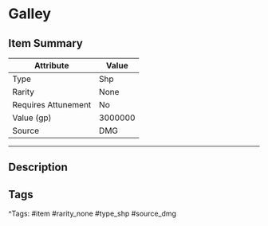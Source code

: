 # Galley

## Item Summary

| Attribute            | Value                        |
|----------------------|------------------------------|
| Type                 | Shp |
| Rarity               | None             |
| Requires Attunement  | No                |
| Value (gp)           | 3000000    |
| Source               | DMG |

---

## Description



## Tags

^Tags: #item #rarity_none #type_shp #source_dmg